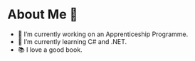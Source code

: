 # About Me 👋
- 🔭 I’m currently working on an Apprenticeship Programme.
- 🌱 I’m currently learning C# and .NET.
- 📚 I love a good book.
